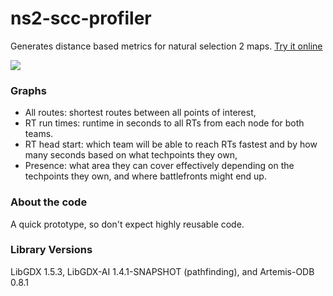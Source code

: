ns2-scc-profiler
================

Generates distance based metrics for natural selection 2 maps. [Try it online](http://www.mostlyoriginal.net/games/ns2-scc-profiler/)

![](https://i.imgur.com/uH1lnfs.png)

### Graphs

- All routes: shortest routes between all points of interest,
- RT run times: runtime in seconds to all RTs from each node for both teams.
- RT head start: which team will be able to reach RTs fastest and by how many seconds based on what techpoints they own,
- Presence: what area they can cover effectively depending on the techpoints they own, and where battlefronts might end up.

### About the code

A quick prototype, so don't expect highly reusable code.

### Library Versions

LibGDX 1.5.3, LibGDX-AI 1.4.1-SNAPSHOT (pathfinding), and Artemis-ODB 0.8.1